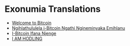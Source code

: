 # Exonumia Translations

<LanguageDropdown/>

- [Welcome to Bitcoin](/nr/)
- [Ngihlathululela i-Bitcoin Ngathi Ngineminyaka Emihlanu](/nr/explain-bitcoin-like-im-five)
- [I-Bitcoin Ifana Njenge](/nr/bitcoin-is-like)
- [I AM HODLING](/nr/i-am-hodling)
